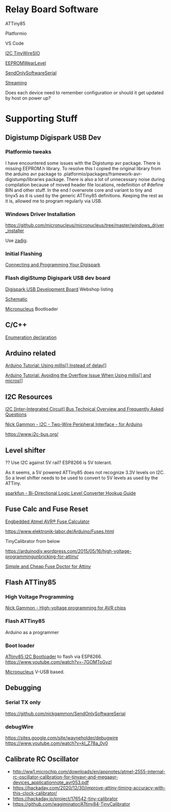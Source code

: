 # Relay Board Software

ATTiny85

Platformio

VS Code

[I2C TinyWireSIO](https://github.com/rambo/TinyWire)

[EEPROMWearLevel](https://github.com/PRosenb/EEPROMWearLevel)

[SendOnlySoftwareSerial](https://github.com/nickgammon/SendOnlySoftwareSerial)

[Streaming](https://github.com/janelia-arduino/Streaming)

Does each device need to remember configuration or should it get updated by host on power up?

# Supporting Stuff

## Digistump Digispark USB Dev

### Platformio tweaks

I have encountered some issues with the Digistump avr package. There is missing EEPROM.h library. To resolve this I copied the original library from the arduino avr package to .platformio/packages/framework-avr-digistump/libraries package.
There is also a lot of unnecessary noise during compilation because of moved header file locations, redefinition of #define BIN and other stuff. 
In the end I overwrote core and variant to tiny and tinyx5 as it is used by the generic ATTiny85 definitions. Keeping the rest as it is, allowed me to program regularly via USB.

### Windows Driver Installation

https://github.com/micronucleus/micronucleus/tree/master/windows_driver_installer

Use [zadig](https://zadig.akeo.ie/).

### Initial Flashing

[Connecting and Programming Your Digispark](http://digistump.com/wiki/digispark/tutorials/connecting)

### Flash digiStump Digispark USB dev board

[Digispark USB Development Board](http://digistump.com/products/1) Webshop listing

[Schematic](https://s3.amazonaws.com/digistump-resources/files/97a1bb28_DigisparkSchematic.pdf)

[Micronucleus](https://github.com/micronucleus/micronucleus) Bootloader

## C/C++

[Enumeration declaration](https://en.cppreference.com/w/cpp/language/enum)

## Arduino related

[Arduino Tutorial: Using millis[] Instead of delay[]](https://www.norwegiancreations.com/2017/09/arduino-tutorial-using-millis-instead-of-delay/)

[Arduino Tutorial: Avoiding the Overflow Issue When Using millis[] and micros[]](https://www.norwegiancreations.com/2018/10/arduino-tutorial-avoiding-the-overflow-issue-when-using-millis-and-micros/)


## I2C Resources

[I2C [Inter-Integrated Circuit] Bus Technical Overview and Frequently Asked Questions](https://www.esacademy.com/en/library/technical-articles-and-documents/miscellaneous/i2c-bus.html)

[Nick Gammon - I2C - Two-Wire Peripheral Interface - for Arduino](http://www.gammon.com.au/forum/?id=10896)

https://www.i2c-bus.org/




## Level shifter

?? Use I2C against 5V rail? ESP8266 is 5V tolerant.

As it seems, a 5V powered ATTiny85 does not recognize 3.3V levels on I2C. So a level shifter needs to be used to convert to 5V levels as used by the ATTiny.

[sparkfun - Bi-Directional Logic Level Converter Hookup Guide](https://learn.sparkfun.com/tutorials/bi-directional-logic-level-converter-hookup-guide/all)


## Fuse Calc and Fuse Reset

[Engbedded Atmel AVR® Fuse Calculator](https://www.engbedded.com/fusecalc/)

https://www.elektronik-labor.de/Arduino/Fuses.html

TinyCalibrator from below

https://arduinodiy.wordpress.com/2015/05/16/high-voltage-programmingunbricking-for-attiny/

[Simple and Cheap Fuse Doctor for Attiny](https://www.instructables.com/Simple-and-cheap-Fuse-Doctor-for-Attiny/)


## Flash ATTiny85

### High Voltage Programming

[Nick Gammon - High-voltage programming for AVR chips](http://www.gammon.com.au/forum/?id=12898)

### Flash ATTiny85

Arduino as a programmer




### Boot loader

[ATtiny85 I2C Bootloader](https://github.com/casanovg/timonel) to flash via ESP8266.
https://www.youtube.com/watch?v=-7GOMToGvzI

[Micronucleus](https://github.com/micronucleus/micronucleus) V-USB based.

## Debugging

### Serial TX only

https://github.com/nickgammon/SendOnlySoftwareSerial

### debugWire

https://sites.google.com/site/wayneholder/debugwire
https://www.youtube.com/watch?v=kI_Z78a_0y0

## Calibrate RC Oscillator

* http://ww1.microchip.com/downloads/en/appnotes/atmel-2555-internal-rc-oscillator-calibration-for-tinyavr-and-megaavr-devices_applicationnote_avr053.pdf
* https://hackaday.com/2020/12/30/improve-attiny-timing-accuracy-with-this-clock-calibrator/
* https://hackaday.io/project/176542-tiny-calibrator
* https://github.com/wagiminator/ATtiny84-TinyCalibrator


